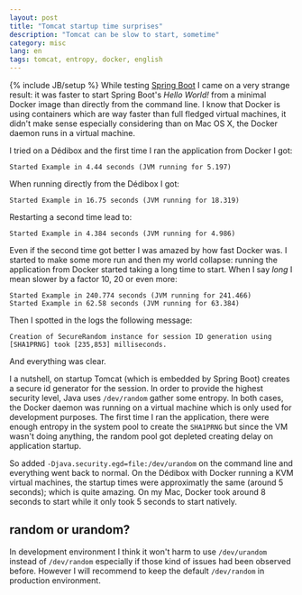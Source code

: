 ```yaml
---
layout: post
title: "Tomcat startup time surprises"
description: "Tomcat can be slow to start, sometime"
category: misc
lang: en
tags: tomcat, entropy, docker, english
---
```

{% include JB/setup %}
While testing [Spring Boot](http://projects.spring.io/spring-boot/) I came on a very strange result: it was faster to start Spring Boot's *Hello World!* from a minimal Docker image than directly from the command line. I know that Docker is using containers which are way faster than full fledged virtual machines, it didn't make sense especially considering than on Mac OS X, the Docker daemon runs in a virtual machine.
<!--more-->
I tried on a Dédibox and the first time I ran the application from Docker I got:

    Started Example in 4.44 seconds (JVM running for 5.197)

When running directly from the Dédibox I got:

    Started Example in 16.75 seconds (JVM running for 18.319)

Restarting a second time lead to:

    Started Example in 4.384 seconds (JVM running for 4.986)

Even if the second time got better I was amazed by how fast Docker was. I started to make some more run and then my world collapse: running the application from Docker started taking a long time to start. When I say *long* I mean slower by a factor 10, 20 or even more:

    Started Example in 240.774 seconds (JVM running for 241.466)
    Started Example in 62.58 seconds (JVM running for 63.384)

Then I spotted in the logs the following message:

    Creation of SecureRandom instance for session ID generation using [SHA1PRNG] took [235,853] milliseconds.

And everything was clear.

I a nutshell, on startup Tomcat (which is embedded by Spring Boot) creates a secure id generator for the session. In order to provide the highest security level, Java uses `/dev/random` gather some entropy. In both cases, the Docker daemon was running on a virtual machine which is only used for development purposes. The first time I ran the application, there were enough entropy in the system pool to create the `SHA1PRNG` but since the VM wasn't doing anything, the random pool got depleted creating delay on application startup.

So added `-Djava.security.egd=file:/dev/urandom` on the command line and everything went back to normal. On the Dédibox with Docker running a KVM virtual machines, the startup times were approximatly the same (around 5 seconds); which is quite amazing. On my Mac, Docker took around 8 seconds to start while it only took 5 seconds to start natively.

## random or urandom?

In development environment I think it won't harm to use `/dev/urandom` instead of `/dev/random` especially if those kind of issues had been observed before. However I will recommend to keep the default `/dev/random` in production environment.
